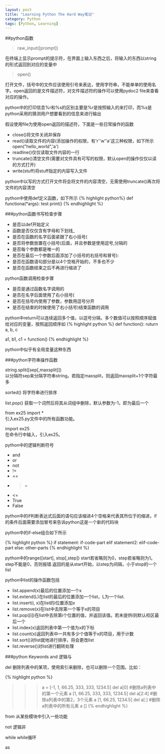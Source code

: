 ```yaml
---
layout: post
title: "Learning Python The Hard Way笔记"
category: Python
tags: [Python, Learning]
---
```

##python函数

>raw_input([prompt])  

在终端上显示prompt的提示符，在界面上输入东西之后，将输入的东西以string的形式返回到对应的变量中

>open()  

打开文件，括号中的文件应该使用引号来表达，使用字符串，不能单单的使用名字。open返回的是文件描述符，对文件描述符的操作可以使用pydoc2 file来查看对应的操作。

python中的打印信息%r和%s的区别主要是%r是按照输入的来打印，而%s是python采用的猜测用户想要看到的信息来进行输出

假设使用file为使用open返回的描述符，下面是一些日常操作的函数
* close()将文件关闭并保存
* read()读取文件的内容(添加操作的权限，有'r''w''a'这三种权限，如下所示open("hello_world",'a')
* readline()仅仅读取文件内容的一行
* truncate()清空文件(需要对文件具有可写的权限，默认open的操作仅仅以读的方式打开)
* write(stuff)将stuff指定的内容写入文件

python中以写的方式打开文件将会将文件的内容清空，无需使用truncate()再次将文件的内容清空

python中使用def定义函数，如下所示
{% highlight python%}
def functiona(*args):
test
print()
{% endhighlight %}

###python函数书写检查步骤

* 是否以def开始定义
* 函数是否仅仅含有字母和下划线_
* 是否在函数的名字后面紧跟了右小括号(
* 是否将参数放置在小括号(后面，并且参数是使用逗号,分隔的
* 是否每个参数都是唯一的
* 是否在最后一个参数后面添加了小括号的右括号和冒号):
* 是否在函数语句部分是以4个空格开始的，不多也不少
* 是否在函数结束之后不再进行缩进了

python函数调用检查步骤

* 是否是通过函数名字调用的
* 是否在名字后面使用了右小括号(
* 是否在括号内使用了参数，参数用逗号分开
* 是否在结束的时候使用了右小括号)结束函数的调用


python中return可以连续返回多个值，以逗号分隔，多个数值可以按照顺序赋值给对应的变量，按照返回顺序如
{% highlight python %}
def function():
    ruturn a, b, c

a1, b1, c1 = function()
{% endhighlight %}

python中似乎有全局变量这种东西


###python字符串操作函数

string.split([sep[,maxsplit]])  
    以分隔符sep来分隔字符串string。若指定maxsplit，则返回maxsplit+1个字符最多

sorted() 将字符串进行排序

list.pop() 获取一个词然后将其从词组中删除，默认参数为-1，即为最后一个

from ex25 import *  
引入ex25.py文件中的所有函数功能。

import ex25  
在命令行中输入，引入ex25。

python中的逻辑判断符号
* and
* or
* not
* !=
* ==
* >=
* <=
* True
* False


python中的if判断表达式后面的语句应该缩进4个空格来代表其所位于的缩进，if的条件后面需要添加冒号来告诉python这是一个新的代码块

python中的if-else组合如下所示

{% highlight python %}
if statement:
    if-code-part
elif statement2:
    elif-code-part
else:
    other-parts
{% endhighlight %}


python中的range([start], stop[,step])
    start若省略则为0，step若省略则为1。step不能是0，否则报错.返回的是从start开始，以step为间隔，小于stop的一个list

python中list的操作函数包括
* list.append(x)最后的位置添加一个x
* list.extend(L)在list的最后的位置添加一个list，L为一个list.
* list.insert(i, x)在list的i位置添加x
* list.remove(x)在list中去除第一个等于x的项目
* list.pop([i])在list中去除第i个位置的值，并返回该值。若未提供i则默认校区最后一个
* list.index(x)返回列表中第一个值为x的下标
* list.count(x)返回列表中一共有多少个值等于x的项目，用于计数
* list.sort()对list就地进行排序，将会更改list
* list.reverse()对list进行翻转处理


###python Keywords
and 逻辑与

del 删除列表中的某项，使用索引来删除，也可以删除一个范围。比如：

{% highlight python %}
>>> a = [-1, 1, 66.25, 333, 333, 1234.5]
>>> del a[0] #删除a列表中的第一个元素
>>> a
[1, 66.25, 333, 333, 1234.5]
>>> del a[2:4] #删除a列表中的第2，3个元素
>>> a
[1, 66.25, 1234.5]
>>> del a[:] #删除a列表中的所有元素
>>> a
[]
{% endhighlight %}

from 从某些模块中引入一些功能

not 逻辑非

while while循环

as 
